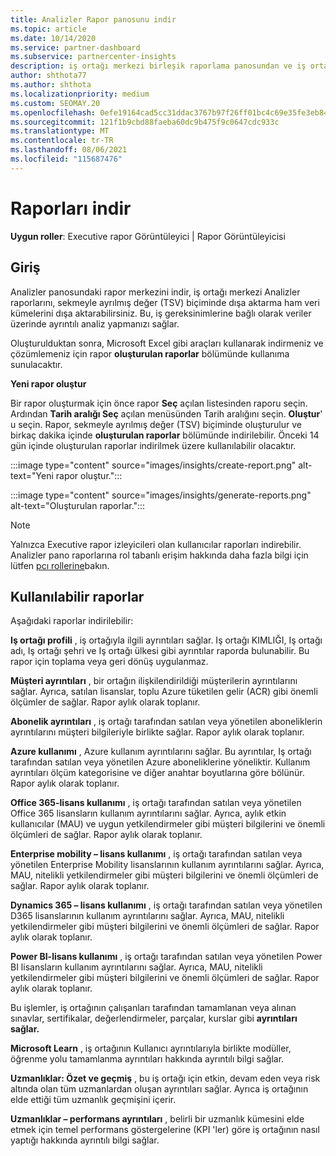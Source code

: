 ```yaml
---
title: Analizler Rapor panosunu indir
ms.topic: article
ms.date: 10/14/2020
ms.service: partner-dashboard
ms.subservice: partnercenter-insights
description: iş ortağı merkezi birleşik raporlama panosundan ve iş ortağı merkezi Analizler raporlarında veri indirme ve dışa aktarma hakkında bilgi edinin.
author: shthota77
ms.author: shthota
ms.localizationpriority: medium
ms.custom: SEOMAY.20
ms.openlocfilehash: 0efe19164cad5cc31ddac3767b97f26ff01bc4c69e35fe3eb84708b0f86c1b80
ms.sourcegitcommit: 121f1b9cbd88faeba60dc9b475f9c0647cdc933c
ms.translationtype: MT
ms.contentlocale: tr-TR
ms.lasthandoff: 08/06/2021
ms.locfileid: "115687476"
---
```

# <a name="download-reports"></a>Raporları indir

**Uygun roller**: Executive rapor Görüntüleyici | Rapor Görüntüleyicisi

## <a name="introduction"></a>Giriş

Analizler panosundaki rapor merkezini indir, iş ortağı merkezi Analizler raporlarını, sekmeyle ayrılmış değer (TSV) biçiminde dışa aktarma ham veri kümelerini dışa aktarabilirsiniz. Bu, iş gereksinimlerine bağlı olarak veriler üzerinde ayrıntılı analiz yapmanızı sağlar.

Oluşturulduktan sonra, Microsoft Excel gibi araçları kullanarak indirmeniz ve çözümlemeniz için rapor **oluşturulan raporlar** bölümünde kullanıma sunulacaktır.

**Yeni rapor oluştur**

Bir rapor oluşturmak için önce rapor **Seç** açılan listesinden raporu seçin. Ardından **Tarih aralığı Seç** açılan menüsünden Tarih aralığını seçin. **Oluştur**' u seçin. Rapor, sekmeyle ayrılmış değer (TSV) biçiminde oluşturulur ve birkaç dakika içinde **oluşturulan raporlar** bölümünde indirilebilir. Önceki 14 gün içinde oluşturulan raporlar indirilmek üzere kullanılabilir olacaktır.

:::image type="content" source="images/insights/create-report.png" alt-text="Yeni rapor oluştur.":::

:::image type="content" source="images/insights/generate-reports.png" alt-text="Oluşturulan raporlar.":::

>[!NOTE] 
>Yalnızca Executive rapor izleyicileri olan kullanıcılar raporları indirebilir. Analizler pano raporlarına rol tabanlı erişim hakkında daha fazla bilgi için lütfen [pcı rollerine](insights-roles.md)bakın. 

## <a name="available-reports"></a>Kullanılabilir raporlar

Aşağıdaki raporlar indirilebilir:

**Iş ortağı profili** , iş ortağıyla ilgili ayrıntıları sağlar. Iş ortağı KIMLIĞI, Iş ortağı adı, Iş ortağı şehri ve Iş ortağı ülkesi gibi ayrıntılar raporda bulunabilir. Bu rapor için toplama veya geri dönüş uygulanmaz.

**Müşteri ayrıntıları** , bir ortağın ilişkilendirildiği müşterilerin ayrıntılarını sağlar. Ayrıca, satılan lisanslar, toplu Azure tüketilen gelir (ACR) gibi önemli ölçümler de sağlar. Rapor aylık olarak toplanır.

**Abonelik ayrıntıları** , iş ortağı tarafından satılan veya yönetilen aboneliklerin ayrıntılarını müşteri bilgileriyle birlikte sağlar. Rapor aylık olarak toplanır.

**Azure kullanımı** , Azure kullanım ayrıntılarını sağlar. Bu ayrıntılar, Iş ortağı tarafından satılan veya yönetilen Azure aboneliklerine yöneliktir. Kullanım ayrıntıları ölçüm kategorisine ve diğer anahtar boyutlarına göre bölünür. Rapor aylık olarak toplanır.

**Office 365-lisans kullanımı** , iş ortağı tarafından satılan veya yönetilen Office 365 lisansların kullanım ayrıntılarını sağlar. Ayrıca, aylık etkin kullanıcılar (MAU) ve uygun yetkilendirmeler gibi müşteri bilgilerini ve önemli ölçümleri de sağlar. Rapor aylık olarak toplanır.

**Enterprise mobility – lisans kullanımı** , iş ortağı tarafından satılan veya yönetilen Enterprise Mobility lisanslarının kullanım ayrıntılarını sağlar. Ayrıca, MAU, nitelikli yetkilendirmeler gibi müşteri bilgilerini ve önemli ölçümleri de sağlar. Rapor aylık olarak toplanır.

**Dynamics 365 – lisans kullanımı** , iş ortağı tarafından satılan veya yönetilen D365 lisanslarının kullanım ayrıntılarını sağlar. Ayrıca, MAU, nitelikli yetkilendirmeler gibi müşteri bilgilerini ve önemli ölçümleri de sağlar. Rapor aylık olarak toplanır.

**Power BI-lisans kullanımı** , iş ortağı tarafından satılan veya yönetilen Power BI lisansların kullanım ayrıntılarını sağlar. Ayrıca, MAU, nitelikli yetkilendirmeler gibi müşteri bilgilerini ve önemli ölçümleri de sağlar. Rapor aylık olarak toplanır.

Bu işlemler, iş ortağının çalışanları tarafından tamamlanan veya alınan sınavlar, sertifikalar, değerlendirmeler, parçalar, kurslar gibi **ayrıntıları sağlar.**

**Microsoft Learn** , iş ortağının Kullanıcı ayrıntılarıyla birlikte modüller, öğrenme yolu tamamlanma ayrıntıları hakkında ayrıntılı bilgi sağlar.

**Uzmanlıklar: Özet ve geçmiş** , bu iş ortağı için etkin, devam eden veya risk altında olan tüm uzmanlardan oluşan ayrıntıları sağlar. Ayrıca iş ortağının elde ettiği tüm uzmanlık geçmişini içerir.

**Uzmanlıklar – performans ayrıntıları** , belirli bir uzmanlık kümesini elde etmek için temel performans göstergelerine (KPI 'ler) göre iş ortağının nasıl yaptığı hakkında ayrıntılı bilgi sağlar.


